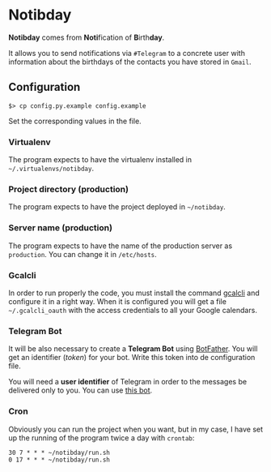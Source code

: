 # Notibday

**Notibday** comes from **Noti**fication of **B**irth**day**.

It allows you to send notifications via `#Telegram` to a concrete user with information about the birthdays of the contacts you have stored in `Gmail`.

## Configuration

```console
$> cp config.py.example config.example
```

Set the corresponding values in the file.

### Virtualenv

The program expects to have the virtualenv installed in `~/.virtualenvs/notibday`.

### Project directory (production)

The program expects to have the project deployed in `~/notibday`.

### Server name (production)

The program expects to have the name of the production server as `production`. You can change it in `/etc/hosts`.

### Gcalcli

In order to run properly the code, you must install the command [gcalcli](https://github.com/insanum/gcalcli) and configure it in a right way. When it is configured you will get a file `~/.gcalcli_oauth` with the access credentials to all your Google calendars.

### Telegram Bot

It will be also necessary to create a **Telegram Bot** using [BotFather](https://telegram.me/BotFather). You will get an identifier (*token*) for your bot. Write this token into de configuration file.

You will need a **user identifier** of Telegram in order to the messages be delivered only to you. You can use [this bot](https://telegram.me/get_id_bot).

### Cron

Obviously you can run the project when you want, but in my case, I have set up the running of the program twice a day with `crontab`:

```console
30 7 * * * ~/notibday/run.sh
0 17 * * * ~/notibday/run.sh
```
